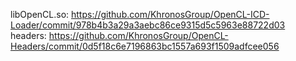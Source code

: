 libOpenCL.so: https://github.com/KhronosGroup/OpenCL-ICD-Loader/commit/978b4b3a29a3aebc86ce9315d5c5963e88722d03  
headers: https://github.com/KhronosGroup/OpenCL-Headers/commit/0d5f18c6e7196863bc1557a693f1509adfcee056
